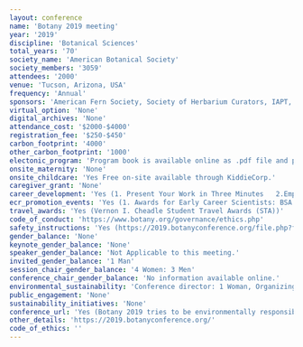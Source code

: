 ```yaml
---
layout: conference 
name: 'Botany 2019 meeting'
year: '2019'
discipline: 'Botanical Sciences'
total_years: '70'
society_name: 'American Botanical Society'
society_members: '3059'
attendees: '2000'
venue: 'Tucson, Arizona, USA'
frequency: 'Annual'
sponsors: 'American Fern Society, Society of Herbarium Curators, IAPT, ABLS (American Bryological and Lichenological Soceity)'
virtual_option: 'None'
digital_archives: 'None'
attendance_cost: '$2000-$4000'
registration_fee: '$250-$450'
carbon_footprint: '4000'
other_carbon_footprint: '1000'
electonic_program: 'Program book is available online as .pdf file and planner, conference App is also available.'
onsite_maternity: 'None'
onsite_childcare: 'Yes Free on-site available through KiddieCorp.'
caregiver_grant: 'None'
career_development: 'Yes (1. Present Your Work in Three Minutes   2.Empowering citizen science leaders with tools for robust community engagement  3. Tips for Success: Applying to Graduate School  4. Strategies for successful faculty/undergraduate student collaborative research at PUIs  5. National Science Foundation Information Session for faculty and other professionals (Presented by Representatives of NSF)  6. CV/Resume Review and Coaching Sessions  7. National Science Foundation Information Session for early career individuals (Presented by Representatives of NSF))'
ecr_promotion_events: 'Yes (1. Awards for Early Career Scientists: BSA Emerging Leader Award, BSA Public Policy Award, Botany Advocacy Leadership Grant    2. Awards for Students:J. S. Karling and BSA Graduate Students: Research Awards, TRIARCH Botanical Images (STA), BSA Undergraduate Student Research Awards, BSA Young Botanist Awards, PLANTS Diversity (STA), 3. Genetics Section Student Research Awards for Conference Presentation, 4. Ecological Student Presentation Awards, 5. Ecological Student Poster Awards, 6. A. J. Sharp Award - ABLS/Bryological and Lichenological Section, 7. Developmental & Structural Section (STA), Ecological Section (STA), 8. Economic Botany Section (STA), 9. Genetics Section (STA), 10. Pteridological Section & American Fern Society (STA), 11. Physiological Section Student Presentation Award  12. Physiological Section Physiological Section Li-COR Prize  13. Physiological Section Best poster presentation  14. The Maynard F. Moseley Award is given to the best student paper, presented in either the Paleobotanical or Developmental and Structural sessions, that advances our understanding of plant structure in an evolutionary context. Current undergraduate and graduate students are eligible for this award 15. The Margaret Menzel Award is presented by the Genetics Section for the outstanding paper presented in the contributed papers sessions of the Genetics Section, or in one of the following topical sessions: Population Genetics, Genomics & Proteomics, Molecular Ecology & Evolution, Phylogenomics or Hybrids and Hybridization. Must submit as an Oral Paper and Must submit as a Genetics Section or Population Genetics, Genomics / Proteomics, Molecular Ecology and Evolution, Hybrids and Hybridization, or Phylogenomics Topics presentation  16. The Katherine Esau Award is given to the graduate student who presents the outstanding paper in the Developmental and Structural Section or the Evolutionary Developmental Biology topical session at the annual meeting. Current graduate students are eligible for the award. This award recognizes the influential work of Dr. Katherine Esau and her commitment to students.  17. The Isabel C. Cookson Paleobotanical Award is given to the student or recent Ph.D. who delivers the best contributed paper in paleobotany or palynology at the annual meeting.  18. The George R. Cooley Award is given by ASPT for the best paper presentation in either the systematics contributed paper sessions or the Biogeography topical session. Candidates for the award must be a graduate student or within one year of having received the Ph.D., and member of ASPT at the time the abstract is submitted.)'
travel_awards: 'Yes (Vernon I. Cheadle Student Travel Awards (STA))'
code_of_conduct: 'https://www.botany.org/governance/ethics.php'
safety_instructions: 'Yes (https://2019.botanyconference.org/file.php?file=SiteAssets/_Botany_Conference_Code_of_Conduct_2019.pdf)'
gender_balance: 'None'
keynote_gender_balance: 'None'
speaker_gender_balance: 'Not Applicable to this meeting.'
invited_gender_balance: '1 Man'
session_chair_gender_balance: '4 Women: 3 Men'
conference_chair_gender_balance: 'No information available online.'
environmental_sustainability: 'Conference director: 1 Woman, Organizing team: 10 Men: 10 Women'
public_engagement: 'None'
sustainability_initiatives: 'None'
conference_url: 'Yes (Botany 2019 tries to be environmentally responsible.You can personally helpby consideringyour carbon foot print as you fly to Tucson.  (Tucson’s airport code is TUC)Several airlines offer carbon offset programs –check with your carrier.Two such programs:  •United Airlines  http://co2offsets.sustainabletravelinternational.org/ua/cargo/•Alaska Airlines.https://carbonfund.org/partners/alaska-airlines/If your preferred airline does not offer a program –you can still help with a program such as this:  https://calculator.carbonfootprint.com/calculator.aspx?tab=3Note:  This is for information purposes only –Botany 2019 or its partners does not endorse any program.)'
other_details: 'https://2019.botanyconference.org/'
code_of_ethics: ''
---
```

